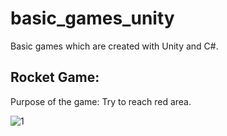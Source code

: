 # basic_games_unity
Basic games which are created with Unity and C#.

## Rocket Game:
Purpose of the game: Try to reach red area.

![1](https://user-images.githubusercontent.com/67283777/151446013-af1db076-e359-4e07-8f0e-3e068bcd17a5.png)
